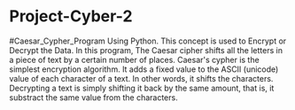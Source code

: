 # Project-Cyber-2
#Caesar_Cypher_Program Using Python.
This concept is used to Encrypt or Decrypt the Data.
In this program, The Caesar cipher shifts all the letters in a piece of text by a certain number of places.
Caesar's cypher is the simplest encryption algorithm. It adds a fixed value to the ASCII (unicode) value of each character of a text. In other words, it shifts the characters. Decrypting a text is simply shifting it back by the same amount, that is, it substract the same value from the characters.
